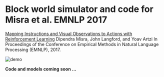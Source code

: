 # Block world simulator and code for Misra et al. EMNLP 2017

[Mapping Instructions and Visual Observations to Actions with Reinforcement Learning](https://arxiv.org/abs/1704.08795)
Dipendra Misra, John Langford, and Yoav Artzi
In Proceedings of the Conference on Empirical Methods in Natural Language Processing (EMNLP), 2017.

![demo](http://yoavartzi.com/temp/emnlp2017-video.gif "Demo")


**Code and models coming soon ...**
